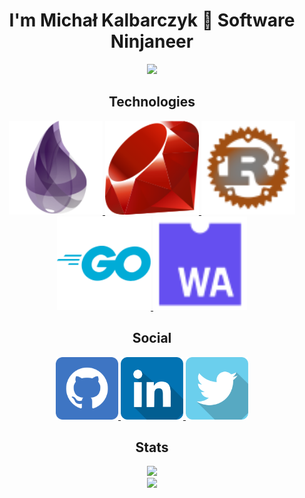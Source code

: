 <h1 align="center">I'm Michał Kalbarczyk  🥷 Software Ninjaneer</h1>
<p align="center">
    <a href="https://puddleofcode.com">
        <img src="https://puddleofcode.com/images/logo.png" height="100"/>
    </a>
</p>
<h2 align="center">Technologies</h2>
<p align="center">
    <a href="https://github.com/fazibear?tab=repositories&language=elixir">
        <img src="https://raw.githubusercontent.com/fazibear/fazibear/master/icons/elixir.svg" width="150"/>
    </a>
    <a href="https://github.com/fazibear?tab=repositories&language=ruby">
        <img src="https://raw.githubusercontent.com/fazibear/fazibear/master/icons/ruby.svg" width="150"/>
    </a>
    <a href="https://github.com/fazibear?tab=repositories&language=rust">
        <img src="https://raw.githubusercontent.com/fazibear/fazibear/master/icons/rust.svg" width="150"/>
    </a>
    <a href="https://github.com/fazibear?tab=repositories&language=go">
        <img src="https://raw.githubusercontent.com/fazibear/fazibear/master/icons/go.svg" width="150"/>
    </a>
    <a href="https://github.com/fazibear?tab=repositories&language=wasm">
        <img src="https://raw.githubusercontent.com/fazibear/fazibear/master/icons/wasm.svg" width="150"/>
    </a>
</p>

<h2 align="center">Social</h2>
<p align="center">
    <a href="https://github.com/fazibear">
        <img src="https://raw.githubusercontent.com/fazibear/fazibear/master/icons/github.svg" width="100"/>
    </a>
    <a href="https://linkedin.com/in/fazibear">
        <img src="https://raw.githubusercontent.com/fazibear/fazibear/master/icons/linkedin.svg" width="100"/>
    </a>
    <a href="https://twitter.com/fazibear">
        <img src="https://raw.githubusercontent.com/fazibear/fazibear/master/icons/twitter.svg" width="100"/>
    </a>
</p>

<h2 align="center">Stats</h2>
<p align="center">
  <img src="https://github-readme-stats.vercel.app/api?username=fazibear&show_icons=true&theme=transparent&hide_border=true&hide_title=true&include_all_commits=true"/> 
  <br/>
  <!--img src="https://github-readme-stats.vercel.app/api/top-langs/?username=fazibear&langs_count=20&layout=compact&theme=transparent&hide_border=true&hide_title=true"/-->
  <img src="https://github-readme-stats.vercel.app/api/wakatime?username=fazibear&theme=transparent&hide_border=true&hide_title=true&langs_count=20&layout=compact&hide=HTTP,Other"/>
</p>

<!--
**fazibear/.github** is a ✨ _special_ ✨ repository because its `README.md` (this file) appears on your GitHub profile.

Here are some ideas to get you started:

- 🔭 I’m currently working on ...
- 🌱 I’m currently learning ...
- 👯 I’m looking to collaborate on ...
- 🤔 I’m looking for help with ...
- 💬 Ask me about ...
- 📫 How to reach me: ...
- 😄 Pronouns: ...
- ⚡ Fun fact: ...
-->
